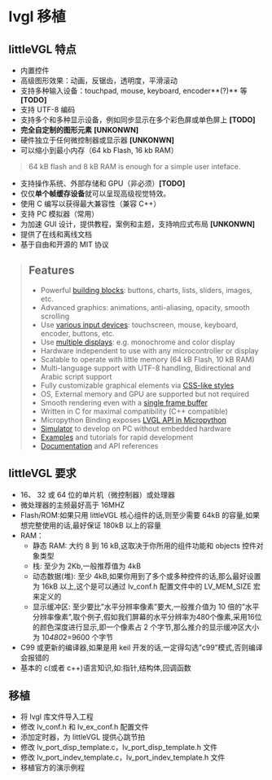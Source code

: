 # lvgl 移植

## littleVGL 特点

- 内置控件
- 高级图形效果：动画，反锯齿，透明度，平滑滚动
- 支持多种输入设备：touchpad, mouse, keyboard, encoder**(?)** 等 **[TODO]**
- 支持 UTF-8 编码
- 支持多个和多种显示设备，例如同步显示在多个彩色屏或单色屏上 **[TODO]**
- **完全自定制的图形元素**  **[UNKONWN]**
- 硬件独立于任何微控制器或显示器  **[UNKONWN]**
- 可以缩小到最小内存（64 kb Flash, 16 kb RAM）

> 64 kB flash and 8 kB RAM is enough for a simple user inteface.

- 支持操作系统、外部存储和 GPU（非必须）**[TODO]**
- 仅仅**单个帧缓存设备**就可以呈现高级视觉特效。
- 使用 C 编写以获得最大兼容性（兼容 C++）
- 支持 PC 模拟器（常用）
- 为加速 GUI 设计，提供教程，案例和主题，支持响应式布局 **[UNKONWN]**
- 提供了在线和离线文档
- 基于自由和开源的 MIT 协议

> ## Features
>
> - Powerful [building blocks](https://docs.lvgl.io/latest/en/html/widgets/index.html): buttons, charts, lists, sliders, images, etc.
> - Advanced graphics: animations, anti-aliasing, opacity, smooth scrolling
> - Use [various input devices](https://docs.lvgl.io/latest/en/html/overview/indev.html): touchscreen, mouse, keyboard, encoder, buttons, etc.
> - Use [multiple displays](https://docs.lvgl.io/latest/en/html/overview/display.html): e.g. monochrome and color display
> - Hardware independent to use with any microcontroller or display
> - Scalable to operate with little memory (64 kB Flash, 10 kB RAM)
> - Multi-language support with UTF-8 handling, Bidirectional and Arabic script support
> - Fully customizable graphical elements via [CSS-like styles](https://docs.lvgl.io/latest/en/html/overview/style.html)
> - OS, External memory and GPU are supported but not required
> - Smooth rendering even with a [single frame buffer](https://docs.lvgl.io/latest/en/html/porting/display.html)
> - Written in C for maximal compatibility (C++ compatible)
> - Micropython Binding exposes [LVGL API in Micropython](https://blog.lvgl.io/2019-02-20/micropython-bindings)
> - [Simulator](https://docs.lvgl.io/latest/en/html/get-started/pc-simulator.html) to develop on PC without embedded hardware
> - [Examples](https://github.com/lvgl/lvgl/blob/master/lv_examples) and tutorials for rapid development
> - [Documentation](http://docs.lvgl.io/) and API references

## littleVGL 要求

- 16、 32 或 64 位的单片机（微控制器）或处理器  
- 微处理器的主频最好高于 16MHZ  
- Flash/ROM:如果只用 littleVGL 核心组件的话,则至少需要 64kB 的容量,如果想完整使用的话,最好保证 180kB 以上的容量  
- RAM：
  - 静态 RAM: 大约 8 到 16 kB,这取决于你所用的组件功能和 objects 控件对象类型  
  - 栈: 至少为 2Kb,一般推荐值为 4kB  
  - 动态数据(堆): 至少 4kB,如果你用到了多个或多种控件的话,那么最好设置为 16kB 以上,这个是可以通过 lv_conf.h 配置文件中的 LV_MEM_SIZE 宏来定义的  
  - 显示缓冲区: 至少要比”水平分辨率像素”要大,一般推介值为 10 倍的”水平分辨率像素”,取个例子,假如我们屏幕的水平分辨率为480个像素,采用16位的颜色深度进行显示,即一个像素占 2 个字节,那么推介的显示缓冲区大小为 10*480*2=9600 个字节  
- C99 或更新的编译器,如果是用 keil 开发的话,一定得勾选”c99”模式,否则编译会报错的  
- 基本的 c(或者 c++)语言知识,如:指针,结构体,回调函数  

## 移植

- 将 lvgl 库文件导入工程
- 修改 lv_conf.h 和 lv_ex_conf.h 配置文件
- 添加定时器，为 littleVGL 提供心跳节拍
- 修改 lv_port_disp_template.c，lv_port_disp_template.h 文件
- 修改 lv_port_indev_template.c，lv_port_indev_template.h 文件
- 移植官方的演示例程